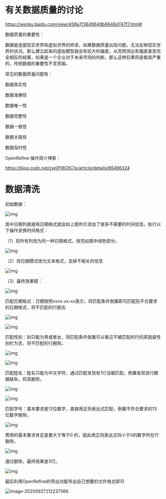 # 有关数据质量的讨论

https://wenku.baidu.com/view/458e7f3649649b6648d747f7.html#

数据质量的重要性：

数据是连接现实世界和虚拟世界的桥梁，如果数据质量出现问题，无法反映现实世界的状况，那么建立起来的虚拟模型就会有较大的偏差，从而预测出有偏差甚至完全相反的结果，如果是一个企业对于未来市场的判断，那么这种后果将是极其严重的，传统数据的重要性不言而喻。

常见的数据质量问题有：

数据真实性

数据准确性

数据唯一性

数据完整性

数据一致性

数据关联性

数据及时性

OpenRefine 操作简介博客：

https://blog.csdn.net/zw0Pi8G5C1x/article/details/86486324

# 数据清洗

初始数据：

![img](file:///C:\TEMP\ksohtml5768\wps1.jpg) 

其中日期列直接用日期格式就会如上图所示添加了很多不需要的时间信息。执行以下操作变换时间格式：

（1）将所有列改为同一种日期格式，改完如图中绿色部分。

![img](file:///C:\TEMP\ksohtml5768\wps2.jpg) 

（2）将日期模式改为文本格式，去掉不相关的信息

![img](file:///C:\TEMP\ksohtml5768\wps3.jpg) 

（3）最终效果图：

![img](file:///C:\TEMP\ksohtml5768\wps4.jpg) 

匹配日期格式：日期按照xxxx-xx-xx表示，将匹配条件倒置即可匹配到不合要求的日期格式，将不匹配的行删去

![img](file:///C:\TEMP\ksohtml5768\wps5.jpg) 

![img](file:///C:\TEMP\ksohtml5768\wps6.jpg) 

 

匹配性别：别只能为男或者女，将匹配条件倒置可以看见不被匹配的行的原因是性别栏为否，将不匹配的行删除。

![img](file:///C:\TEMP\ksohtml5768\wps7.jpg) 

![img](file:///C:\TEMP\ksohtml5768\wps8.jpg) 

匹配姓名：姓名只能为中文字符，通过匹配发现有1行没被匹配，倒置发现该行数据缺失，将其删除。

![img](file:///C:\TEMP\ksohtml5768\wps9.jpg) 

 

![img](file:///C:\TEMP\ksohtml5768\wps10.jpg) 

匹配学号：基本要求是12位数字，直接用正则表达式匹配，倒置不符合要求的13位数字删除。

![img](file:///C:\TEMP\ksohtml5768\wps11.jpg) 

费用的基本要求肯定是要大于等于0 的，因此用正则表达式将小于0的数字所在行删除。

![img](file:///C:\TEMP\ksohtml5768\wps12.jpg) 

通过删除，最终结果是3行。

![img](file:///C:\TEMP\ksohtml5768\wps13.jpg)



最后利用OpenRefine的导出功能导出自己想要的文件格式即可

![image-20200927212237366](C:\Users\棒棒糖\AppData\Roaming\Typora\typora-user-images\image-20200927212237366.png)